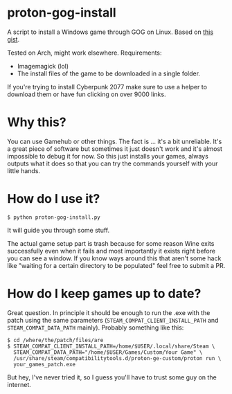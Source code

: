 proton-gog-install
==================

A script to install a Windows game through GOG on Linux. Based on
[this gist](https://gist.github.com/myyc/4b57f9a5637362d37961a10cd32b8f0b).

Tested on Arch, might work elsewhere. Requirements:

* Imagemagick (lol)
* The install files of the game to be downloaded in a single folder.

If you're trying to install Cyberpunk 2077 make sure to use a helper to
download them or have fun clicking on over 9000 links.

Why this?
=========

You can use Gamehub or other things. The fact is ... it's a bit unreliable.
It's a great piece of software but sometimes it just doesn't work and it's
almost impossible to debug it for now. So this just installs your games,
always outputs what it does so that you can try the commands yourself with
your little hands.

How do I use it?
================

`$ python proton-gog-install.py`

It will guide you through some stuff.

The actual game setup part is trash because for some reason Wine exits
successfully even when it fails and most importantly it exists right
before you can see a window. If you know ways around this that aren't
some hack like "waiting for a certain directory to be populated" feel
free to submit a PR.

How do I keep games up to date?
===============================

Great question. In principle it should be enough to run the .exe with
the patch using the same parameters (`STEAM_COMPAT_CLIENT_INSTALL_PATH`
and `STEAM_COMPAT_DATA_PATH` mainly). Probably something like this:

```
$ cd /where/the/patch/files/are 
$ STEAM_COMPAT_CLIENT_INSTALL_PATH=/home/$USER/.local/share/Steam \
  STEAM_COMPAT_DATA_PATH="/home/$USER/Games/Custom/Your Game" \
  /usr/share/steam/compatibilitytools.d/proton-ge-custom/proton run \
  your_games_patch.exe
```

But hey, I've never tried it, so I guess you'll have to trust some
guy on the internet.
